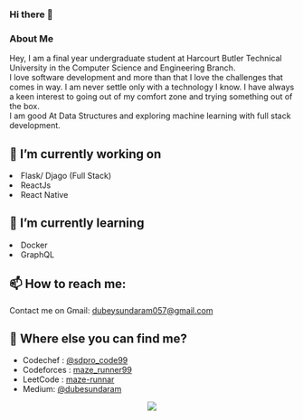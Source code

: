### Hi there 👋


### About Me  
Hey, I am a final year undergraduate student at Harcourt Butler Technical University in the Computer Science and Engineering Branch.  
I love software development and more than that I love the challenges that comes in way. I am never settle only with a technology I know. I have always a keen interest to going out of my comfort zone and trying something out of the box.  
I am good At Data Structures and exploring machine learning with full stack development.
##  🔭 I’m currently working on 
<li> Flask/ Djago (Full Stack)</li>
<li> ReactJs</li>
<li> React Native</li>

## 🌱 I’m currently learning 
<li> Docker </li>
<li> GraphQL </li>

## 📫 How to reach me: 
  Contact me on Gmail: dubeysundaram057@gmail.com  
## :thinking: Where else you can find me?
- Codechef : <a href="https://codechef.com/users/sdpro_code99">@sdpro_code99</a>  
- Codeforces : <a href="https://codeforces.com/profile/maze_runner99">maze_runner99</a>  
- LeetCode : <a href="https://leetcode.com/maze-runnar"> maze-runnar</a>  
- Medium: <a href ="https://medium.com/@dubesundaram99"> @dubesundaram</a>

<p align="center" >
  <a href="https://github.com/anuraghazra/github-readme-stats"> 
    <img  src="https://github-readme-stats.vercel.app/api?username=maze-runnar&&show_icons=true"/>
  </a>
</p>


